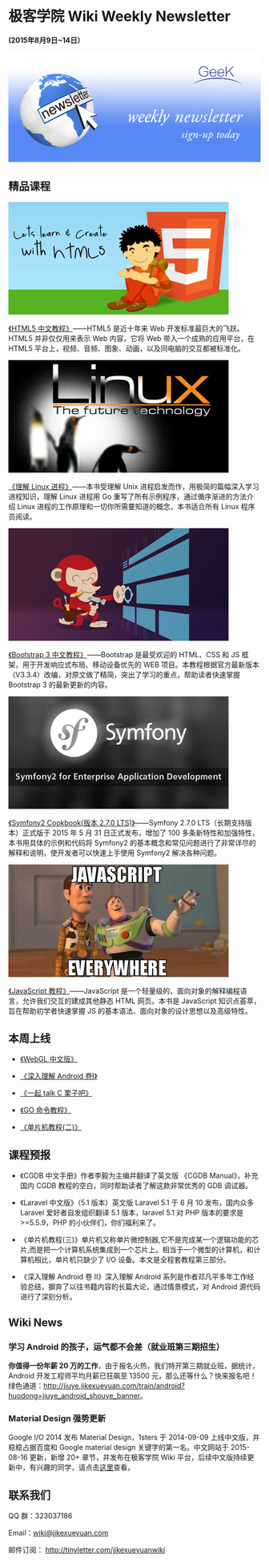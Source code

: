 # 极客学院 Wiki Weekly Newsletter  
 
**(2015年8月9日~14日）**

![newsletterlogo](images/newsletter-banner.jpg)  

## 精品课程

![](images/html5.jpg)

[《HTML5 中文教程》](http://wiki.jikexueyuan.com/project/html5/)——HTML5 是近十年来 Web 开发标准最巨大的飞跃。HTML5 并非仅仅用来表示 Web 内容，它将 Web 带入一个成熟的应用平台，在 HTML5 平台上，视频、音频、图象、动画，以及同电脑的交互都被标准化。

![](images/linux.jpg)

[《理解 Linux 进程》](http://wiki.jikexueyuan.com/project/linux-process/)——本书受理解 Unix 进程启发而作，用极简的篇幅深入学习进程知识，理解 Linux 进程用 Go 重写了所有示例程序，通过循序渐进的方法介绍 Linux 进程的工作原理和一切你所需要知道的概念，本书适合所有 Linux 程序员阅读。

![](images/bootstrap3.jpg)

[《Bootstrap 3 中文教程》](http://wiki.jikexueyuan.com/project/bootstrap/)——Bootstrap 是最受欢迎的 HTML、CSS 和 JS 框架，用于开发响应式布局、移动设备优先的 WEB 项目。本教程根据官方最新版本（V3.3.4）改编，对原文做了精简，突出了学习的重点，帮助读者快速掌握 Bootstrap 3 的最新更新的内容。

![](images/Symfony-2.jpg)

[《Symfony2 Cookbook(版本 2.7.0 LTS)》](http://wiki.jikexueyuan.com/project/symfony-cookbook/)——Symfony 2.7.0 LTS（长期支持版本）正式版于 2015 年 5 月 31 日正式发布，增加了 100 多条新特性和加强特性，本书用具体的示例和代码将 Symfony2 的基本概念和常见问题进行了非常详尽的解释和说明，使开发者可以快速上手使用 Symfony2 解决各种问题。

![](images/js.jpg)

[《JavaScript 教程》](http://wiki.jikexueyuan.com/project/javascript/)——JavaScript 是一个轻量级的，面向对象的解释编程语言，允许我们交互的建成其他静态 HTML 网页。本书是 JavaScript 知识点荟萃，旨在帮助初学者快速掌握 JS 的基本语法、面向对象的设计思想以及高级特性。

## 本周上线

- [《WebGL 中文版》](http://wiki.jikexueyuan.com/project/webgl/)

- [《深入理解 Android 卷I》](http://wiki.jikexueyuan.com/project/deep-android-v1/)

- [《一起 talk C 栗子吧》](http://wiki.jikexueyuan.com/project/c-example/)

- [《GO 命令教程》](http://wiki.jikexueyuan.com/project/go_command_tutorial/)

- [《单片机教程(二)》](http://wiki.jikexueyuan.com/project/mcu-tutorial-two/)

## 课程预报

- 《CGDB 中文手册》作者李毅为主编并翻译了英文版 《CGDB Manual》，补充国内 CGDB 教程的空白，同时帮助读者了解这款非常优秀的 GDB 调试器。

- 《Laravel 中文版》（5.1 版本）英文版 Laravel 5.1 于 6 月 10 发布，国内众多 Laravel 爱好者自发组织翻译 5.1 版本，laravel 5.1 对 PHP 版本的要求是 >=5.5.9，PHP 的小伙伴们，你们福利来了。

- 《单片机教程(三)》单片机又称单片微控制器,它不是完成某一个逻辑功能的芯片,而是把一个计算机系统集成到一个芯片上。相当于一个微型的计算机，和计算机相比，单片机只缺少了 I/O 设备。本文是全程套教程第三部分。

- 《深入理解 Android 卷 II》深入理解 Android 系列是作者邓凡平多年工作经验总结，摒弃了以往书籍内容的长篇大论，通过情景模式，对 Android 源代码进行了深刻分析。

## Wiki News

### 学习 Android 的孩子，运气都不会差（就业班第三期招生）

**你值得一份年薪 20 万的工作**，由于报名火热，我们特开第三期就业班，据统计，Android 开发工程师平均月薪已狂飙至 13500 元，那么还等什么？快来报名吧！绿色通道：<http://jiuye.jikexueyuan.com/train/android?huodong=jiuye_android_shouye_banner>。

### Material Design 强势更新

Google I/O 2014 发布 Material Design，1sters 于 2014-09-09 上线中文版，并稳稳占据百度和 Google material design 关键字的第一名。中文网站于 2015-08-16 更新，新增 20+ 章节，并发布在极客学院 Wiki 平台，后续中文版持续更新中，有兴趣的同学，请点击[这里](http://wiki.jikexueyuan.com/project/material-design/)查看。

## 联系我们

QQ 群：323037186

Email：wiki@jikexueyuan.com

邮件订阅： <http://tinyletter.com/jikexueyuanwiki>